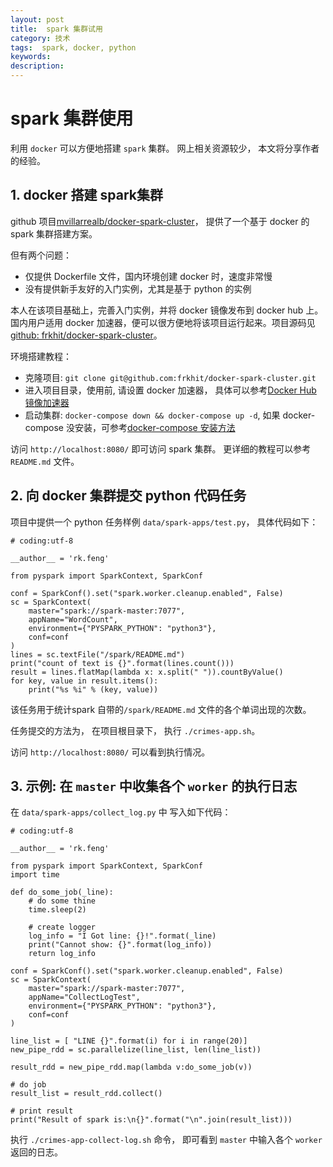 ```yaml
---
layout: post
title:  spark 集群试用
category: 技术
tags:  spark, docker, python
keywords: 
description: 
---
```


# spark 集群使用

利用 `docker` 可以方便地搭建 `spark` 集群。 网上相关资源较少， 本文将分享作者的经验。

## 1. docker 搭建 spark集群

github 项目[mvillarrealb/docker-spark-cluster](https://github.com/mvillarrealb/docker-spark-cluster)， 提供了一个基于 docker 的 spark 集群搭建方案。

但有两个问题：

- 仅提供 Dockerfile 文件，国内环境创建 docker 时，速度非常慢
- 没有提供新手友好的入门实例，尤其是基于 python 的实例

本人在该项目基础上，完善入门实例，并将 docker 镜像发布到 docker hub 上。国内用户适用 docker 加速器，便可以很方便地将该项目运行起来。项目源码见[github: frkhit/docker-spark-cluster](https://github.com/frkhit/docker-spark-cluster)。


环境搭建教程：

- 克隆项目: `git clone git@github.com:frkhit/docker-spark-cluster.git`
- 进入项目目录，使用前, 请设置 docker 加速器， 具体可以参考[Docker Hub 镜像加速器](https://juejin.im/post/5cd2cf01f265da0374189441)
- 启动集群: `docker-compose down && docker-compose up -d`, 如果 docker-compose 没安装，可参考[docker-compose 安装方法](https://blog.arkfeng.xyz/2019/10/14/docker_compose_install.html)

访问 `http://localhost:8080/` 即可访问 spark 集群。 更详细的教程可以参考 `README.md` 文件。


## 2. 向 docker 集群提交 python 代码任务

项目中提供一个 python 任务样例 `data/spark-apps/test.py`， 具体代码如下：

```
# coding:utf-8

__author__ = 'rk.feng'

from pyspark import SparkContext, SparkConf

conf = SparkConf().set("spark.worker.cleanup.enabled", False)
sc = SparkContext(
    master="spark://spark-master:7077",
    appName="WordCount",
    environment={"PYSPARK_PYTHON": "python3"},
    conf=conf
)
lines = sc.textFile("/spark/README.md")
print("count of text is {}".format(lines.count()))
result = lines.flatMap(lambda x: x.split(" ")).countByValue()
for key, value in result.items():
    print("%s %i" % (key, value))

```

该任务用于统计spark 自带的`/spark/README.md` 文件的各个单词出现的次数。

任务提交的方法为， 在项目根目录下， 执行 `./crimes-app.sh`。

访问 `http://localhost:8080/` 可以看到执行情况。


## 3. 示例: 在 `master` 中收集各个 `worker` 的执行日志

在 `data/spark-apps/collect_log.py` 中 写入如下代码：

```
# coding:utf-8

__author__ = 'rk.feng'

from pyspark import SparkContext, SparkConf
import time

def do_some_job(_line):
    # do some thine
    time.sleep(2)

    # create logger
    log_info = "I Got line: {}!".format(_line)
    print("Cannot show: {}".format(log_info))
    return log_info

conf = SparkConf().set("spark.worker.cleanup.enabled", False)
sc = SparkContext(
    master="spark://spark-master:7077",
    appName="CollectLogTest",
    environment={"PYSPARK_PYTHON": "python3"},
    conf=conf
)

line_list = [ "LINE {}".format(i) for i in range(20)]
new_pipe_rdd = sc.parallelize(line_list, len(line_list))

result_rdd = new_pipe_rdd.map(lambda v:do_some_job(v))

# do job
result_list = result_rdd.collect()

# print result
print("Result of spark is:\n{}".format("\n".join(result_list)))

```

执行 `./crimes-app-collect-log.sh` 命令， 即可看到 `master` 中输入各个 `worker` 返回的日志。
